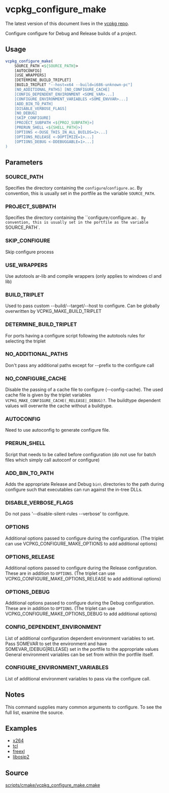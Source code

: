 # vcpkg_configure_make

The latest version of this document lives in the [vcpkg repo](https://github.com/Microsoft/vcpkg/blob/master/docs/maintainers/vcpkg_configure_make.md).

Configure configure for Debug and Release builds of a project.

## Usage
```cmake
vcpkg_configure_make(
    SOURCE_PATH <${SOURCE_PATH}>
    [AUTOCONFIG]
    [USE_WRAPPERS]
    [DETERMINE_BUILD_TRIPLET]
    [BUILD_TRIPLET "--host=x64 --build=i686-unknown-pc"]
    [NO_ADDITIONAL_PATHS] [NO_CONFIGURE_CACHE]
    [CONFIG_DEPENDENT_ENVIRONMENT <SOME_VAR>...]
    [CONFIGURE_ENVIRONMENT_VARIABLES <SOME_ENVVAR>...]
    [ADD_BIN_TO_PATH]
    [DISABLE_VERBOSE_FLAGS]
    [NO_DEBUG]
    [SKIP_CONFIGURE]
    [PROJECT_SUBPATH <${PROJ_SUBPATH}>]
    [PRERUN_SHELL <${SHELL_PATH}>]
    [OPTIONS <-DUSE_THIS_IN_ALL_BUILDS=1>...]
    [OPTIONS_RELEASE <-DOPTIMIZE=1>...]
    [OPTIONS_DEBUG <-DDEBUGGABLE=1>...]
)
```

## Parameters
### SOURCE_PATH
Specifies the directory containing the `configure`/`configure.ac`.
By convention, this is usually set in the portfile as the variable `SOURCE_PATH`.

### PROJECT_SUBPATH
Specifies the directory containing the ``configure`/`configure.ac`.
By convention, this is usually set in the portfile as the variable `SOURCE_PATH`.

### SKIP_CONFIGURE
Skip configure process

### USE_WRAPPERS
Use autotools ar-lib and compile wrappers (only applies to windows cl and lib)

### BUILD_TRIPLET
Used to pass custom --build/--target/--host to configure. Can be globally overwritten by VCPKG_MAKE_BUILD_TRIPLET

### DETERMINE_BUILD_TRIPLET
For ports having a configure script following the autotools rules for selecting the triplet

### NO_ADDITIONAL_PATHS
Don't pass any additional paths except for --prefix to the configure call

### NO_CONFIGURE_CACHE
Disable the passing of a cache file to configure (--config-cache). 
The used cache file is given by the triplet variables `VCPKG_MAKE_CONFIGURE_CACHE(_RELEASE|_DEBUG)?`.
The buildtype dependent values will overwrite the cache without a buildtype. 

### AUTOCONFIG
Need to use autoconfig to generate configure file.

### PRERUN_SHELL
Script that needs to be called before configuration (do not use for batch files which simply call autoconf or configure)

### ADD_BIN_TO_PATH
Adds the appropriate Release and Debug `bin\` directories to the path during configure such that executables can run against the in-tree DLLs.

### DISABLE_VERBOSE_FLAGS
Do not pass '--disable-silent-rules --verbose' to configure.

### OPTIONS
Additional options passed to configure during the configuration. (The triplet can use VCPKG_CONFIGURE_MAKE_OPTIONS to add additional options)

### OPTIONS_RELEASE
Additional options passed to configure during the Release configuration. These are in addition to `OPTIONS`. (The triplet can use VCPKG_CONFIGURE_MAKE_OPTIONS_RELEASE to add additional options)

### OPTIONS_DEBUG
Additional options passed to configure during the Debug configuration. These are in addition to `OPTIONS`. (The triplet can use VCPKG_CONFIGURE_MAKE_OPTIONS_DEBUG to add additional options)

### CONFIG_DEPENDENT_ENVIRONMENT
List of additional configuration dependent environment variables to set. 
Pass SOMEVAR to set the environment and have SOMEVAR_(DEBUG|RELEASE) set in the portfile to the appropriate values
General environment variables can be set from within the portfile itself. 

### CONFIGURE_ENVIRONMENT_VARIABLES
List of additional environment variables to pass via the configure call. 

## Notes
This command supplies many common arguments to configure. To see the full list, examine the source.

## Examples

* [x264](https://github.com/Microsoft/vcpkg/blob/master/ports/x264/portfile.cmake)
* [tcl](https://github.com/Microsoft/vcpkg/blob/master/ports/tcl/portfile.cmake)
* [freexl](https://github.com/Microsoft/vcpkg/blob/master/ports/freexl/portfile.cmake)
* [libosip2](https://github.com/Microsoft/vcpkg/blob/master/ports/libosip2/portfile.cmake)

## Source
[scripts/cmake/vcpkg\_configure\_make.cmake](https://github.com/Microsoft/vcpkg/blob/master/scripts/cmake/vcpkg_configure_make.cmake)
